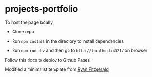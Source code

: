# projects-portfolio

To host the page locally,

- Clone repo

- Run `npm install` in the directory to install dependencies

- Run `npm run dev`  and then go to `http://localhost:4321/` on browser

Follow this [docs](https://docs.astro.build/en/guides/deploy/github/) to deploy to Github Pages

Modified a minimalist template from [Ryan Fitzgerald](https://github.com/RyanFitzgerald/devportfolio)